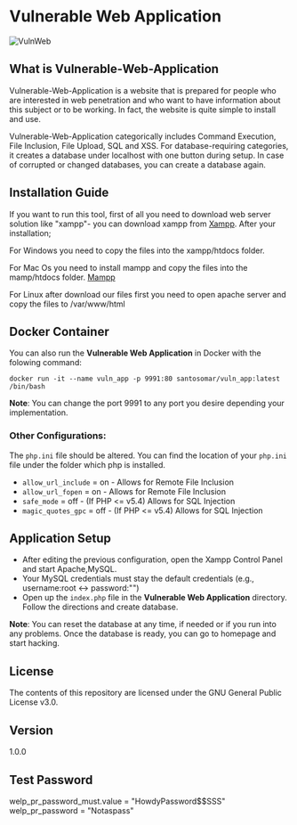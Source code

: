 # Vulnerable Web Application 

![VulnWeb](https://github.com/OWASP/Vulnerable-Web-Application/blob/master/Resources/VulnWeb.png)

## What is Vulnerable-Web-Application

Vulnerable-Web-Application is a website that is prepared for people who are interested in web penetration and who want to have
information about this subject or to be working. In fact, the website is quite simple to install and use.

Vulnerable-Web-Application categorically includes Command Execution, File Inclusion, File Upload, SQL and XSS. For database-requiring
categories, it creates a database under localhost with one button during setup. In case of corrupted or changed databases, you can
create a database again.

## Installation Guide

If you want to run this tool, first of all you need to download web server solution like "xampp"- you can download xampp from
[Xampp](https://www.apachefriends.org/tr/download.html). After your installation;

For Windows you need to copy the files into the xampp/htdocs folder.

For Mac Os  you need to install mampp and  copy the files into the mamp/htdocs folder.
[Mampp](https://www.mamp.info/en/downloads/)

For Linux after download our files first you need to open apache server and copy the files to /var/www/html

## Docker Container
You can also run the **Vulnerable Web Application** in Docker with the folowing command:

```
docker run -it --name vuln_app -p 9991:80 santosomar/vuln_app:latest /bin/bash
```
**Note**: You can change the port 9991 to any port you desire depending your implementation. 

### Other Configurations:

The `php.ini` file should be  altered. You can find the location of your `php.ini` file under the folder which php is installed.
- `allow_url_include` = on - Allows for Remote File Inclusion
- `allow_url_fopen` = on - Allows for Remote File Inclusion
- `safe_mode` = off - (If PHP <= v5.4) Allows for SQL Injection
- `magic_quotes_gpc` = off - (If PHP <= v5.4) Allows for SQL Injection

## Application Setup

- After editing the previous configuration, open the Xampp Control Panel and start Apache,MySQL. 
- Your MySQL credentials must stay the default credentials (e.g., username:root <-> password:"")
- Open up the `index.php` file in the <b>Vulnerable Web Application</b> directory. Follow the directions and create database. 

**Note**: You can reset the database at any time, if needed or if you run into any problems. Once the database is ready, you can go to homepage and start hacking.

## License
The contents of this repository are licensed under the GNU General Public License v3.0.
 
## Version
1.0.0

## Test Password
welp_pr_password_must.value = "HowdyPassword$$SSS"
welp_pr_password = "Notaspass"
